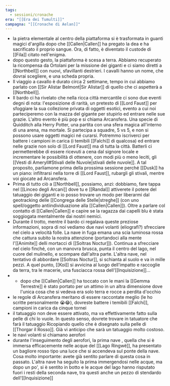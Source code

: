 ```yaml
---
tags:
  - sessioni/cronache
era: "[[Era dei Tumulti]]"
campagna: "[[Cronache di Aelan]]"
---
```


- la pietra elementale al centro della piattaforma si è trasformata in guanti magici d'argilla dopo che [[Callen|Callen]] ha pregato la dea e ha sacrificato il proprio sangue. Ora, di fatto, è diventato il custode di [[Fila]] citato nell'enigma.
- dopo questo gesto, la piattaforma è scesa a terra. Abbiamo recuperato la ricompensa da Ortolani per la missione dei giganti e ci siamo diretti a [[Northbell]] con nuovi, sfavillanti destrieri. I cavalli hanno un nome, che dovrai scegliere, e una scheda propria.
- Il viaggio a cavallo è durato circa 2 settimane, tempo in cui abbiamo parlato con [[Sir Alistar Belmont|Sir Alistar]] di quello che ci aspetterà a [[Northbell]].
- Il bardo ci ha rivelato che nella ricca città mercantile ci sono due eventi degni di nota: l'esposizione di rarità, un pretesto di [[Lord Faust]] per sfoggiare la sua collezione privata di oggetti esotici, evento a cui noi parteciperemo con la mazza del gigante per stupirlo ed entrare nelle sue grazie. L'altro evento è più pop e si chiama Arcansfera. Una specie di Quidditch alla Herry Potter, una partita con una sfera magica all'interno di una arena, ma mortale. Si partecipa a squadre, 5 vs 5, e non si possono usare oggetti magici né curarsi. Potremmo iscriverci per battere i campioni in carica (i temibili [[Falchi]] di qualcosa) ed entrare nelle grazie non solo di [[Lord Faust]] ma di tutta la città. Batterli ci permetterebbe di essere ricevuti a cena dal signore locale e incrementare le possibilità di ottenere, con modi più o meno leciti, gli [[Vesti di Ameryll#Stivali delle Nuvole|stivali delle nuvole]]. A tal proposito, parliamone prima della prossima sessione perché [[Dusk]] ha un piano: infiltrarsi nella torre di [[Lord Faust]], rubargli gli stivali, mentre voi giocate ad Arcansfera.
- Prima di tutto ciò a [[Northbell]], possiamo, anzi: dobbiamo, fare tappa nel [[Linceo degli Arcani]] dove tu e [[Randal]] attiverete il potere del tatuaggio dei giganti e io posso trovare un modo per liberarmi dal geotracking delle [[Congrega delle Stelle|streghe]] (con uno spell/oggetto antiindividuazione alla [[Callen|Callen]]). Oltre a parlare col contatto di [[Callen|Callen]] e capire se la ragazza dai capelli blu è stata soggiogata mentalmente dai nostri nemici.
- Durante il trotto, mentre il bardo ci regalava queste preziose informazioni,  sopra di noi vediamo due navi volanti (eliografi?) sfrecciare nel cielo a velocità folle. La nave in fuga emana una scia luminosa rossa che cattura subito la nostra attenzione (portandoci alla mente l'[[Animite]] delli mortacci di [[Soltras Noctur]]). Continua a sfrecciare nel cielo finché, con un manovra brusca, punta il centro del lago, nel cuore del mulinello, e scompare dall'altra parte. L'altra nave, nel tentativo di abbordare [[Soltras Noctur]], si schianta al suolo e va in mille pezzi. A quel punto, [[Koi]] si avvicina al luogo dell'impatto e raccoglie da terra, tra le macerie, una fusciacca rossa dell'[[Inquisizione]]...
- - dopo che [[Callen|Callen]] ha toccato con le mani la [[Gemma Terrestre]] è stato portato per un attimo in un altra dimensione dove l'unica cosa che si vedeva era solo terra e rocce a perdita d'occhio 
- le regole di Arcansfera meritano di essere raccontate meglio (le ho scritte personalmente 😭😂), dovreste battere i temibili [[Falchi]], campioni in carica da cinque tornei 
- il tatuaggio non deve essere attivato, ma va effettivamente fatto sulla pelle di chi lo vuole. In questo senso, dovrete trovare in tatuatore che farà il tatuaggio Ricopiando quello che è disegnato sulla pelle di [[Thorgar il Rosso]]. Già vi anticipo che sarà un tatuaggio molto costoso.
- le navi volanti si chiamano aerofori
- durante l'inseguimento degli aerofori, la prima nave , quella che si è immersa efficacemente nelle acque del [[Lago Ringwë]], ha presentato un bagliore rosso tipo una luce che si accendeva sul ponte della nave. Cosa molto importante: avete già sentito parlare di questa cosa in passato. L'altra nave ha seguito la prima immergendosi nelle acque, ma dopo un po', si è sentito in botto e le acque del lago hanno risputato fuori i resti della seconda nave, tra questi anche un pezzo di stendardo dell'[[Inquisizione]]